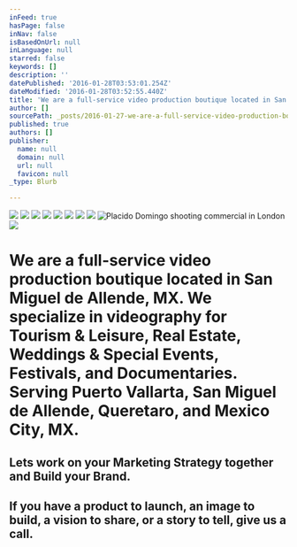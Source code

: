 ```yaml
---
inFeed: true
hasPage: false
inNav: false
isBasedOnUrl: null
inLanguage: null
starred: false
keywords: []
description: ''
datePublished: '2016-01-28T03:53:01.254Z'
dateModified: '2016-01-28T03:52:55.440Z'
title: 'We are a full-service video production boutique located in San Miguel de Allende, MX. We specialize in videography for Tourism & Leisure, Real Estate, Weddings & Special Events, Festivals, and Documentaries. Serving Puerto Vallarta, San Miguel de Allende, Queretaro, and Mexico City, MX.'
author: []
sourcePath: _posts/2016-01-27-we-are-a-full-service-video-production-boutique-located-in-s.md
published: true
authors: []
publisher:
  name: null
  domain: null
  url: null
  favicon: null
_type: Blurb

---
```

![](https://s3-us-west-2.amazonaws.com/the-grid-img/p/71aaf199c51747b6b349a490b0d51aba5f90719e.jpg)
![](https://the-grid-user-content.s3-us-west-2.amazonaws.com/cd02d695-5112-48d8-8a02-2f82904771ab.jpg)
![](https://the-grid-user-content.s3-us-west-2.amazonaws.com/63b11887-67ee-4382-b0e8-07c0454d57db.png)
![](https://the-grid-user-content.s3-us-west-2.amazonaws.com/6020ca0a-a032-4dd7-830c-fb2de8704714.jpg)
![](https://the-grid-user-content.s3-us-west-2.amazonaws.com/9efe0c3a-e15f-49bc-aeb3-4ce53a071abc.jpg)
![](https://the-grid-user-content.s3-us-west-2.amazonaws.com/036f07da-5370-45b3-a7d9-165fca5b54f6.jpg)
![](https://the-grid-user-content.s3-us-west-2.amazonaws.com/45ec22ef-9f4f-4051-99fc-a34c458a32cd.jpg)
![](https://the-grid-user-content.s3-us-west-2.amazonaws.com/4f9c0464-f5fa-4230-b823-4a072356d583.jpg)
![Placido Domingo shooting commercial in London](https://s3-us-west-2.amazonaws.com/the-grid-img/p/37441726019bc515343103ba96af4f2db69345c7.jpg)
![](https://the-grid-user-content.s3-us-west-2.amazonaws.com/16dfcac3-e856-4fca-8b24-d17c805a4d41.jpg)

# We are a full-service video production boutique located in San Miguel de Allende, MX. We specialize in videography for Tourism & Leisure, Real Estate, Weddings & Special Events, Festivals, and Documentaries. Serving Puerto Vallarta, San Miguel de Allende, Queretaro, and Mexico City, MX.

## Lets work on your Marketing Strategy together and Build your Brand. 

## If you have a product to launch, an image to build, a vision to share, or a story to tell, give us a call.